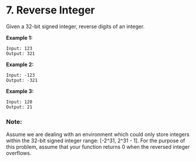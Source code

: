 # 7. Reverse Integer

Given a 32-bit signed integer, reverse digits of an integer.

**Example 1:**

    Input: 123
    Output: 321

**Example 2:**

    Input: -123
    Output: -321

**Example 3:**

    Input: 120
    Output: 21

### Note:
Assume we are dealing with an environment which could only store integers within the 32-bit signed integer range: [-2^31,  2^31 - 1]. For the purpose of this problem, assume that your function returns 0 when the reversed integer overflows.